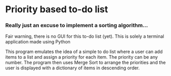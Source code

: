 # Priority based to-do list 
### Really just an excuse to implement a sorting algorithm...

Fair warning, there is no GUI for this to-do list (yet). This is solely a terminal application made using Python

This program emulates the idea of a simple to do list where a user can add items to a list and assign a priority for each item. The priority can be any number.
The program then uses Merge Sort to arrange the priorities and the user is displayed with a dictionary of items in descending order.
